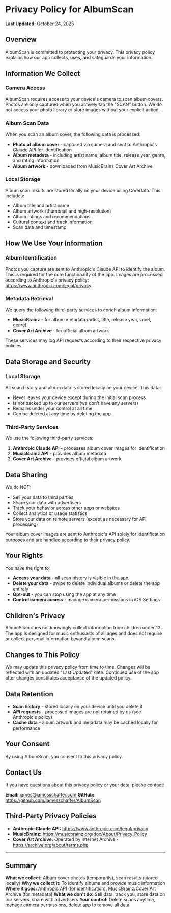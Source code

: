 # Privacy Policy for AlbumScan

**Last Updated:** October 24, 2025

## Overview

AlbumScan is committed to protecting your privacy. This privacy policy explains how our app collects, uses, and safeguards your information.

## Information We Collect

### Camera Access
AlbumScan requires access to your device's camera to scan album covers. Photos are only captured when you actively tap the "SCAN" button. We do not access your photo library or store images without your explicit action.

### Album Scan Data
When you scan an album cover, the following data is processed:
- **Photo of album cover** - captured via camera and sent to Anthropic's Claude API for identification
- **Album metadata** - including artist name, album title, release year, genre, and rating information
- **Album artwork** - downloaded from MusicBrainz Cover Art Archive

### Local Storage
Album scan results are stored locally on your device using CoreData. This includes:
- Album title and artist name
- Album artwork (thumbnail and high-resolution)
- Album ratings and recommendations
- Cultural context and track information
- Scan date and timestamp

## How We Use Your Information

### Album Identification
Photos you capture are sent to Anthropic's Claude API to identify the album. This is required for the core functionality of the app. Images are processed according to Anthropic's privacy policy: https://www.anthropic.com/legal/privacy

### Metadata Retrieval
We query the following third-party services to enrich album information:
- **MusicBrainz** - for album metadata (artist, title, release year, label, genre)
- **Cover Art Archive** - for official album artwork

These services may log API requests according to their respective privacy policies.

## Data Storage and Security

### Local Storage
All scan history and album data is stored locally on your device. This data:
- Never leaves your device except during the initial scan process
- Is not backed up to our servers (we don't have any servers)
- Remains under your control at all time
- Can be deleted at any time by deleting the app

### Third-Party Services
We use the following third-party services:
1. **Anthropic Claude API** - processes album cover images for identification
2. **MusicBrainz API** - provides album metadata
3. **Cover Art Archive** - provides official album artwork

## Data Sharing

We do NOT:
- Sell your data to third parties
- Share your data with advertisers
- Track your behavior across other apps or websites
- Collect analytics or usage statistics
- Store your data on remote servers (except as necessary for API processing)

Your album cover images are sent to Anthropic's API solely for identification purposes and are handled according to their privacy policy.

## Your Rights

You have the right to:
- **Access your data** - all scan history is visible in the app
- **Delete your data** - swipe to delete individual albums or delete the app entirely
- **Opt-out** - you can stop using the app at any time
- **Control camera access** - manage camera permissions in iOS Settings

## Children's Privacy

AlbumScan does not knowingly collect information from children under 13. The app is designed for music enthusiasts of all ages and does not require or collect personal information beyond album scans.

## Changes to This Policy

We may update this privacy policy from time to time. Changes will be reflected with an updated "Last Updated" date. Continued use of the app after changes constitutes acceptance of the updated policy.

## Data Retention

- **Scan history** - stored locally on your device until you delete it
- **API requests** - processed images are not retained by us (see Anthropic's policy)
- **Cache data** - album artwork and metadata may be cached locally for performance

## Your Consent

By using AlbumScan, you consent to this privacy policy.

## Contact Us

If you have questions about this privacy policy or your data, please contact:

**Email:** james@jamesschaffer.com
**GitHub:** https://github.com/jamesschaffer/AlbumScan

## Third-Party Privacy Policies

- **Anthropic Claude API:** https://www.anthropic.com/legal/privacy
- **MusicBrainz:** https://musicbrainz.org/doc/About/Privacy_Policy
- **Cover Art Archive:** Operated by Internet Archive - https://archive.org/about/terms.php

---

## Summary

**What we collect:** Album cover photos (temporarily), scan results (stored locally)
**Why we collect it:** To identify albums and provide music information
**Where it goes:** Anthropic API (for identification), MusicBrainz/Cover Art Archive (for metadata)
**What we don't do:** Sell data, track you, store data on our servers, share with advertisers
**Your control:** Delete scans anytime, manage camera permissions, delete app to remove all data
